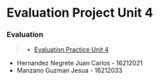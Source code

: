 # Evaluation Project Unit 4

### Evaluation
> * [Evaluation Practice Unit 4](https://github.com/JesuaMG/BigData/blob/Unit_4/Unit4/Evaluation/Final%20Proyect%20Document.md)

- Hernandez Negrete Juan Carlos - 16212021
- Manzano Guzman Jesua - 16212033

